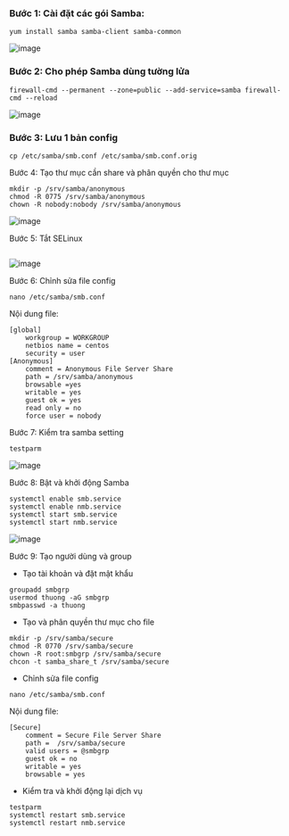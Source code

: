 ### Bước 1: Cài đặt các gói Samba:

```
yum install samba samba-client samba-common
```

![image](https://user-images.githubusercontent.com/111716161/193732397-fd6b1565-2d31-47c8-a505-9d94dd919f42.png)

### Bước 2: Cho phép Samba dùng tường lửa

```
firewall-cmd --permanent --zone=public --add-service=samba firewall-cmd --reload 
```

![image](https://user-images.githubusercontent.com/111716161/193732495-afd0a959-e286-4693-978e-f422445b6127.png)

### Bước 3: Lưu 1 bản config

```
cp /etc/samba/smb.conf /etc/samba/smb.conf.orig
```

Bước 4: Tạo thư mục cần share và phân quyền cho thư mục

```
mkdir -p /srv/samba/anonymous
chmod -R 0775 /srv/samba/anonymous
chown -R nobody:nobody /srv/samba/anonymous
```

![image](https://user-images.githubusercontent.com/111716161/193732573-aa030d25-cd32-4c86-a87f-11bc5e6e7efe.png)

Bước 5: Tắt SELinux

```

```

![image](https://user-images.githubusercontent.com/111716161/193732613-b6da16dd-5e51-4b9a-8e99-e8f882d09e73.png)

Bước 6: Chỉnh sửa file config

```
nano /etc/samba/smb.conf
```

Nội dung file: 

```
[global]
	workgroup = WORKGROUP
	netbios name = centos
	security = user
[Anonymous]
	comment = Anonymous File Server Share
	path = /srv/samba/anonymous
	browsable =yes
	writable = yes
	guest ok = yes
	read only = no
	force user = nobody
```

Bước 7: Kiểm tra samba setting

```
testparm
```

![image](https://user-images.githubusercontent.com/111716161/193732970-d8c8db2f-f7b1-4c7d-a46d-16a73f28c87a.png)

Bước 8: Bật và khởi động Samba

```
systemctl enable smb.service
systemctl enable nmb.service
systemctl start smb.service
systemctl start nmb.service
```

![image](https://user-images.githubusercontent.com/111716161/193733041-1e8e3761-bd70-4662-845b-ef5ed5d2309c.png)

Bước 9: Tạo người dùng và group

- Tạo tài khoản và đặt mật khẩu

```
groupadd smbgrp
usermod thuong -aG smbgrp
smbpasswd -a thuong
```

- Tạo và phân quyền thư mục cho file

```
mkdir -p /srv/samba/secure
chmod -R 0770 /srv/samba/secure
chown -R root:smbgrp /srv/samba/secure
chcon -t samba_share_t /srv/samba/secure
```

- Chỉnh sửa file config

```
nano /etc/samba/smb.conf
```

Nội dung file:

```
[Secure]
	comment = Secure File Server Share
	path =  /srv/samba/secure
	valid users = @smbgrp
	guest ok = no
	writable = yes
	browsable = yes
```

- Kiểm tra và khởi động lại dịch vụ

```
testparm
systemctl restart smb.service
systemctl restart nmb.service
```
